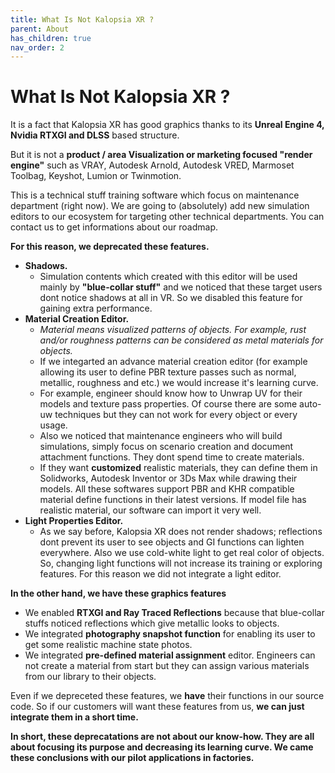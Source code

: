 ```yaml
---
title: What Is Not Kalopsia XR ?
parent: About
has_children: true
nav_order: 2
---
```


# **What Is Not Kalopsia XR ?**

It is a fact that Kalopsia XR has good graphics thanks to its **Unreal Engine 4, Nvidia RTXGI and DLSS** based structure.

But it is not a **product / area Visualization or marketing focused "render engine"** such as VRAY, Autodesk Arnold, Autodesk VRED, Marmoset Toolbag, Keyshot, Lumion or Twinmotion.

This is a technical stuff training software which focus on maintenance department (right now). We are going to (absolutely) add new simulation editors to our ecosystem for targeting other technical departments. You can contact us to get informations about our roadmap.

**For this reason, we deprecated these features.**
+ **Shadows.**
   - Simulation contents which created with this editor will be used mainly by **"blue-collar stuff"** and we noticed that these target users dont notice shadows at all in VR. So we disabled this feature for gaining extra performance.
+ **Material Creation Editor.** 
   - *Material means visualized patterns of objects. For example, rust and/or roughness patterns can be considered as metal materials for objects.*
   - If we integarted an advance material creation editor (for example allowing its user to define PBR texture passes such as normal, metallic, roughness and etc.) we would increase it's learning curve. 
   - For example, engineer should know how to Unwrap UV for their models and texture pass properties. Of course there are some auto-uw techniques but they can not work for every object or every usage.
   - Also we noticed that maintenance engineers who will build simulations, simply focus on scenario creation and document  attachment functions. They dont spend time to create materials.
   - If they want **customized** realistic materials, they can define them in Solidworks, Autodesk Inventor or 3Ds Max while drawing their models. All these softwares support PBR and KHR compatible material define functions in their latest versions. If model file has realistic material, our software can import it very well.
+ **Light Properties Editor.**
   - As we say before, Kalopsia XR does not render shadows; reflections dont prevent its user to see objects and GI functions can lighten everywhere. Also we use cold-white light to get real color of objects. So, changing light functions will not increase its training or exploring features. For this reason we did not integrate a light editor.

**In the other hand, we have these graphics features**
+ We enabled **RTXGI and Ray Traced Reflections** because that blue-collar stuffs noticed reflections which give metallic looks to objects.
+ We integrated **photography snapshot function** for enabling its user to get some realistic machine state photos.
+ We integrated **pre-defined material assignment** editor. Engineers can not create a material from start but they can assign various materials from our library to their objects.

Even if we depreceted these features, we **have** their functions in our source code. So if our customers will want these features from us, **we can just integrate them in a short time.**

**In short, these deprecatations are not about our know-how. They are all about focusing its purpose and decreasing its learning curve. We came these conclusions with our pilot applications in factories.**
